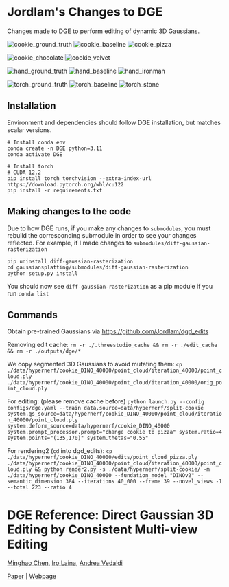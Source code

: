 # Jordlam's Changes to DGE
Changes made to DGE to perform editing of dynamic 3D Gaussians.

![cookie_ground_truth](./demo/cookie_gt.gif)
![cookie_baseline](./demo/cookie_baseline.gif)
![cookie_pizza](./demo/cookie_pizza.gif)

![cookie_chocolate](./demo/cookie_chocolate.gif)
![cookie_velvet](./demo/cookie_velvet.gif)

![hand_ground_truth](./demo/hand_gt.gif)
![hand_baseline](./demo/hand_baseline.gif)
![hand_ironman](./demo/hand_ironman.gif)

![torch_ground_truth](./demo/torch_gt.gif)
![torch_baseline](./demo/torch_baseline.gif)
![torch_stone](./demo/torch_stone.gif)

## Installation
Environment and dependencies should follow DGE installation, but matches scalar versions.

```
# Install conda env
conda create -n DGE python=3.11
conda activate DGE

# Install torch
# CUDA 12.2
pip install torch torchvision --extra-index-url https://download.pytorch.org/whl/cu122
pip install -r requirements.txt
```

## Making changes to the code
Due to how DGE runs, if you make any changes to ```submodules```, you must rebuild the corresponding submodule in order to see your changes reflected. For example, if I made changes to ```submodules/diff-gaussian-rasterization```

```
pip uninstall diff-gaussian-rasterization
cd gaussiansplatting/submodules/diff-gaussian-rasterization
python setup.py install
```

You should now see ```diff-gaussian-rasterization``` as a pip module if you run ```conda list```


## Commands
Obtain pre-trained Gaussians via https://github.com/Jordlam/dgd_edits

Removing edit cache:
```rm -r ./.threestudio_cache && rm -r ./edit_cache && rm -r ./outputs/dge/*```

We copy segmented 3D Gaussians to avoid mutating them:
```cp ./data/hypernerf/cookie_DINO_40000/point_cloud/iteration_40000/point_cloud.ply ./data/hypernerf/cookie_DINO_40000/point_cloud/iteration_40000/orig_point_cloud.ply```

For editing: (please remove cache before)
```python launch.py --config configs/dge.yaml --train data.source=data/hypernerf/split-cookie system.gs_source=data/hypernerf/cookie_DINO_40000/point_cloud/iteration_40000/point_cloud.ply system.deform_source=data/hypernerf/cookie_DINO_40000 system.prompt_processor.prompt="change cookie to pizza" system.ratio=4 system.points="(135,170)" system.thetas="0.55"```

For rendering2 (```cd``` into dgd_edits):
```cp ./data/hypernerf/cookie_DINO_40000/edits/point_cloud_pizza.ply ./data/hypernerf/cookie_DINO_40000/point_cloud/iteration_40000/point_cloud.ply && python render2.py -s ./data/hypernerf/split-cookie/ -m ./data/hypernerf/cookie_DINO_40000 --fundation_model "DINOv2" --semantic_dimension 384 --iterations 40_000 --frame 39 --novel_views -1 --total 223 --ratio 4```

# DGE Reference: Direct Gaussian 3D Editing by Consistent Multi-view Editing

[Minghao Chen](https://silent-chen.github.io), [Iro Laina](), [Andrea Vedaldi](https://www.robots.ox.ac.uk/~vedaldi/)

[Paper](https://arxiv.org/abs/2404.18929) | [Webpage](https://silent-chen.github.io/DGE/) 
